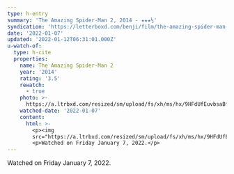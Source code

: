 ```yaml
---
type: h-entry
summary: 'The Amazing Spider-Man 2, 2014 - ★★★½'
syndication: 'https://letterboxd.com/benji/film/the-amazing-spider-man-2/1/'
date: '2022-01-07'
updated: '2022-01-12T06:31:01.000Z'
u-watch-of:
  type: h-cite
  properties:
    name: The Amazing Spider-Man 2
    year: '2014'
    rating: '3.5'
    rewatch:
      - true
    photo: >-
      https://a.ltrbxd.com/resized/sm/upload/fs/xh/ms/hx/9HFdUfEuvbsaBfroPZNeDiA9W9-0-500-0-750-crop.jpg?k=9688987fe1
    watched-date: '2022-01-07'
    content:
      html: >-
        <p><img
        src="https://a.ltrbxd.com/resized/sm/upload/fs/xh/ms/hx/9HFdUfEuvbsaBfroPZNeDiA9W9-0-500-0-750-crop.jpg?k=9688987fe1"/></p>
        <p>Watched on Friday January 7, 2022.</p>
---
```

Watched on Friday January 7, 2022.
